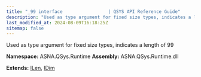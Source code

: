 ```yaml
---
title: "_99 interface                 | QSYS API Reference Guide"
description: "Used as type argument for fixed size types, indicates a length of 99  "
last_modified_at: 2024-08-09T16:18:25Z
sitemap: false
---
```


Used as type argument for fixed size types, indicates a length of 99 

**Namespace:** ASNA.QSys.Runtime
**Assembly:** ASNA.QSys.Runtime.dll

**Extends:** [ILen](/reference/runtime/qsys-runtime/i-len.html), [IDim](/reference/runtime/qsys-runtime/i-dim.html)
<br>
<br>
